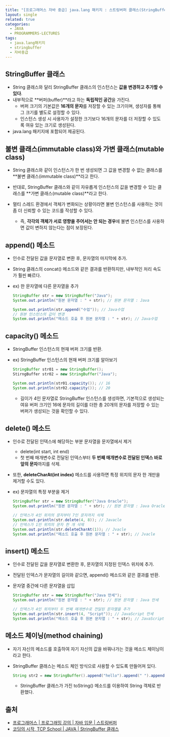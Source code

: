 ```yaml
---
title: "[프로그래머스 자바 중급] java.lang 패키지 : 스트링버퍼 클래스(StringBuffer Class)"
layout: single
related: true
categories:
  - JAVA
  - PROGRAMMERS-LECTURES
tags:
  - java.lang패키지
  - stringbuffer
  - 자바중급
---
```


## StringBuffer 클래스
- String 클래스와 달리 StringBuffer 클래스의 인스턴스는 **값을 변경하고 추가할 수 있다**.
- 내부적으로 **버퍼(buffer)**라고 하는 **독립적인 공간**을 가진다.
  - 버퍼 크기의 기본값은 **16개의 문자**를 저장할 수 있는 크기이며, 생성자를 통해 그 크기를 별도로 설정할 수 있다.
  - 인스턴스 생성 시 사용자가 설정한 크기보다 16개의 문자를 더 저장할 수 있도록 여유 있는 크기로 생성된다.
- java.lang 패키지에 포함되어 제공된다.

## 불변 클래스(immutable class)와 가변 클래스(mutable class)
- String 클래스와 같이 인스턴스가 한 번 생성되면 그 값을 변경할 수 없는 클래스를 **불변 클래스(immutable class)**라고 한다.
- 반대로, StringBuffer 클래스와 같이 자유롭게 인스턴스의 값을 변경할 수 있는 클래스를 **가변 클래스(mutable class)**라고 한다.

- 멀티 스레드 환경에서 객체가 변화되는 상황이라면 불변 인스턴스를 사용하는 것이 좀 더 신뢰할 수 있는 코드를 작성할 수 있다. 
  - 즉, **각각의 객체가 서로 영향을 주어서는 안 되는 경우**에 불변 인스턴스를 사용하면 값이 변하지 않는다는 점이 보장된다.
  
## append() 메소드
- 인수로 전달된 값을 문자열로 변환 후, 문자열의 마지막에 추가.
- String 클래스의 concat() 메소드와 같은 결과를 반환하지만, 내부적인 처리 속도가 훨씬 빠르다.

- ex) 한 문자열에 다른 문자열을 추가

  ```java
  StringBuffer str = new StringBuffer("Java");
  System.out.println("원본 문자열 : " + str); // 원본 문자열 : Java
  
  System.out.println(str.append("수업")); // Java수업
  // 원본 인스턴스의 값이 변경
  System.out.println("메소드 호출 후 원본 문자열 : " + str); // Java수업
  ```
  
## capacity() 메소드
- StringBuffer 인스턴스의 현재 버퍼 크기를 반환.

- ex) StringBuffer 인스턴스의 현재 버퍼 크기를 알아보기

  ```java
  StringBuffer str01 = new StringBuffer();
  StirngBuffer str02 = new StringBuffer("Java");
  
  System.out.println(str01.capacity()); // 16
  System.out.println(str02.capacity()); // 20
  ```
  - 길이가 4인 문자열로 StringBuffer 인스턴스를 생성하면, 기본적으로 생성되는 여유 버퍼 크기인 16에 문자의 길이를 더한 총 20개의 문자를 저장할 수 있는 버퍼가 생성되는 것을 확인할 수 있다.

## delete() 메소드
- 인수로 전달된 인덱스에 해당하는 부분 문자열을 문자열에서 제거
  - delete(int start, int end)
  - 첫 번째 매개변수로 전달된 인덱스부터 **두 번째 매개변수로 전달된 인덱스 바로 앞의 문자**까지를 삭제.
- 또한, **deleteCharAt(int index)** 메소드를 사용하면 특정 위치의 문자 한 개만을 제거할 수도 있다.

- ex) 문자열의 특정 부분을 제거

  ```java
  StringBuffer str = new StringBuffer("Java Oracle");
  System.out.println("원본 문자열 : " + str); // 원본 문자열 : Java Oracle
  
  // 인덱스가 4인 위치의 문자부터 7인 문자까지 삭제
  System.out.println(str.delete(4, 8)); // Javacle
  // 인덱스가 1인 위치의 문자 한 개 삭제
  System.out.println(str.deleteCharAt(1)); // Jvacle
  System.out.println("메소드 호출 후 원본 문자열 : " + str); // Jvacle
  ```

## insert() 메소드
- 인수로 전달된 값을 문자열로 변환한 후, 문자열의 지정된 인덱스 위치에 추가.
- 전달된 인덱스가 문자열의 길이와 같으면, append() 메소드와 같은 결과를 반환.

- 문자열 중간에 다른 문자열을 삽입

  ```java
  StringBuffer str = new StringBuffer("Java 만세");
  System.out.println("원본 문자열 : " + str); // 원본 문자열 : Java 만세
  
  // 인덱스가 4인 위치부터 두 번째 매개변수로 전달된 문자열을 추가
  System.out.println(str.insert(4, "Script")); // JavaScript 만세
  System.out.println("메소드 호출 후 원본 문자열 : " + str); // JavaScript 만세
  ```
  
## 메소드 체이닝(method chaining)
- 자기 자신의 메소드를 호출하여 자기 자신의 값을 바꿔나가는 것을 메소드 체이닝이라고 한다.
- StringBuffer 클래스는 메소드 체인 방식으로 사용할 수 있도록 만들어져 있다.

  ```java
  String str2 = new StringBuffer().append("hello").append(" ").append("world").toString();
  ```
  - StringBuffer 클래스가 가진 toString() 메소드를 이용하여 String 객체로 반환했다.
  
## 출처
- [프로그래머스 \| 프로그래밍 강의 \| 자바 입문 \| 스트링버퍼](https://programmers.co.kr/learn/courses/9/lessons/253)
- [코딩의 시작, TCP School \| JAVA \| StringBuffer 클래스](https://www.tcpschool.com/java/java_api_stringBuffer)
